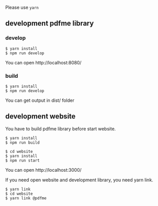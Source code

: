 Please use `yarn`

## development pdfme library

### develop

```
$ yarn install
$ npm run develop
```

You can open http://localhost:8080/

### build

```
$ yarn install
$ npm run develop
```

You can get output in dist/ folder

## development website

You have to build pdfme library before start website.

```
$ yarn install
$ npm run build
```

```
$ cd website
$ yarn install
$ npm run start

```
You can open http://localhost:3000/  

If you need open website and development library, you need yarn link.

```
$ yarn link
$ cd website
$ yarn link @pdfme
```

